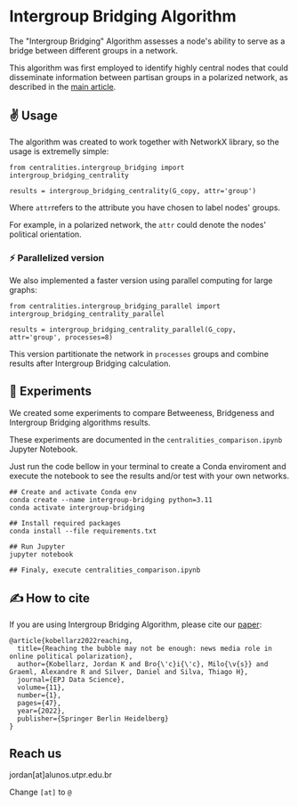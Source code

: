 # Intergroup Bridging Algorithm

The "Intergroup Bridging" Algorithm assesses a node's ability to serve as a bridge between different groups in a network. 

This algorithm was first employed to identify highly central nodes that could disseminate information between partisan groups in a polarized network, as described in the [main article](https://epjdatascience.springeropen.com/articles/10.1140/epjds/s13688-022-00357-3).


## ✌ Usage

The algorithm was created to work together with NetworkX library, so the usage is extremelly simple:

```
from centralities.intergroup_bridging import intergroup_bridging_centrality

results = intergroup_bridging_centrality(G_copy, attr='group')
```

Where `attr`refers to the attribute you have chosen to label nodes' groups. 

For example, in a polarized network, the `attr` could denote the nodes' political orientation. 

### ⚡ Parallelized version

We also implemented a faster version using parallel computing for large graphs: 

```
from centralities.intergroup_bridging_parallel import intergroup_bridging_centrality_parallel

results = intergroup_bridging_centrality_parallel(G_copy, attr='group', processes=8) 
```

This version partitionate the network in `processes` groups and combine results after Intergroup Bridging calculation.


## 🧪 Experiments

We created some experiments to compare Betweeness, Bridgeness and Intergroup Bridging algorithms results. 

These experiments are documented in the `centralities_comparison.ipynb` Jupyter Notebook. 

Just run the code bellow in your terminal to create a Conda enviroment and execute the notebook to see the results and/or test with your own networks. 

```
## Create and activate Conda env 
conda create --name intergroup-bridging python=3.11
conda activate intergroup-bridging

## Install required packages
conda install --file requirements.txt

## Run Jupyter
jupyter notebook

## Finaly, execute centralities_comparison.ipynb
```


## ✍️ How to cite

If you are using Intergroup Bridging Algorithm, please cite our [paper](https://epjdatascience.springeropen.com/articles/10.1140/epjds/s13688-022-00357-3):
```
@article{kobellarz2022reaching,
  title={Reaching the bubble may not be enough: news media role in online political polarization},
  author={Kobellarz, Jordan K and Bro{\'c}i{\'c}, Milo{\v{s}} and Graeml, Alexandre R and Silver, Daniel and Silva, Thiago H},
  journal={EPJ Data Science},
  volume={11},
  number={1},
  pages={47},
  year={2022},
  publisher={Springer Berlin Heidelberg}
}
```

## Reach us

jordan[at]alunos.utpr.edu.br

Change `[at]` to `@`